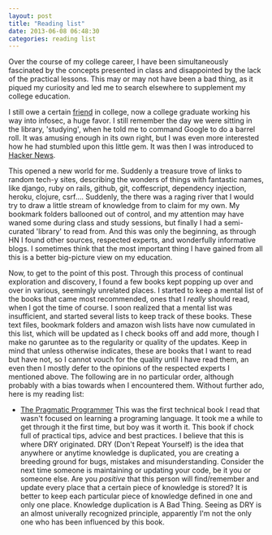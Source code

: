 ```yaml
---
layout: post
title: "Reading list"
date: 2013-06-08 06:48:30
categories: reading list
---
```


Over the course of my college career, I have been simultaneously fascinated by the concepts presented in class and disappointed by the lack of the practical lessons. This may or may not have been a bad thing, as it piqued my curiosity and led me to search elsewhere to supplement my college education.

I still owe a certain [friend](http://www.thesubtlety.com) in college, now a college graduate working his way into infosec, a huge favor. I still remember the day we were sitting in the library, 'studying', when he told me to command Google to do a barrel roll. It was amusing enough in its own right, but I was even more interested how he had stumbled upon this little gem. It was then I was introduced to [Hacker News](https://news.ycombinator.com/).

This opened a new world for me. Suddenly a treasure trove of links to random tech-y sites, describing the wonders of things with fantastic names, like django, ruby on rails, github, git, coffescript, dependency injection, heroku, clojure, csrf....
Suddenly, the there was a raging river that I would try to draw a little stream of knowledge from to claim for my own. My bookmark folders ballooned out of control, and my attention may have waned some during class and study sessions, but finally I had a semi-curated 'library' to read from. And this was only the beginning, as through HN I found other sources, respected experts, and wonderfully informative blogs. I sometimes think that the most important thing I have gained from all this is a better big-picture view on my education.

Now, to get to the point of this post. Through this process of continual exploration and discovery, I found a few books kept popping up over and over in various, seemingly unrelated places. I started to keep a mental list of the books that came most recommended, ones that I *really* should read, when I got the time of course. I soon realized that a mental list was insufficient, and started several lists to keep track of these books. These text files, bookmark folders and amazon wish lists have now cumulated in this list, which will be updated as I check books off and add more, though I make no garuntee as to the regularity or quality of the updates. Keep in mind that unless otherwise indicates, these are books that I want to read but have not, so I cannot vouch for the quality until I have read them, an even then I mostly defer to the opinions of the respected experts I mentioned above. The following are in no particular order, although probably with a bias towards when I encountered them. Without further ado, here is my reading list:

* [The Pragmatic Programmer](http://www.amazon.com/Pragmatic-Programmer-Journeyman-Master/dp/020161622X)
    This was the first technical book I read that wasn't focused on learning a programing language. It took me a while to get through it the first time, but boy was it worth it. This book if chock full of practical tips, advice and best practices.
    I believe that this is where DRY originated. DRY (Don't Repeat Yourself) is the idea that anywhere or anytime knowledge is duplicated, you are creating a breeding ground for bugs, mistakes and misunderstanding. Consider the next time someone is maintaining or updating your code, be it you or someone else. Are you *positive* that this person will find/remember and update every place that a certain piece of knowledge is stored? It is better to keep each particular piece of knowledge defined in one and only one place. Knowledge duplication is A Bad Thing. Seeing as DRY is an almost univerally recognized principle, apparently I'm not the only one who has been influenced by this book.
